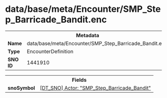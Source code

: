 <h1>data/base/meta/Encounter/SMP_Step_Barricade_Bandit.enc</h1><table><tr><th colspan="100%">Metadata</th></tr><tr><td><b>Name</b></td><td>data/base/meta/Encounter/SMP_Step_Barricade_Bandit.enc</td></tr><tr><td><b>Type</b></td><td>EncounterDefinition</td></tr><tr><td><b>SNO ID</b></td><td>1441910</td></tr></table>

<table><tr><th colspan="100%">Fields</th></tr><tr><td><b>snoSymbol</b></td><td><a href="..\Actor\SMP_Step_Barricade_Bandit.acr.md">[DT_SNO] Actor: "SMP_Step_Barricade_Bandit"</a></td></tr></table>


